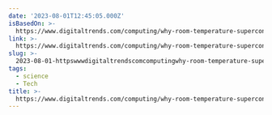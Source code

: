 ```yaml
---
date: '2023-08-01T12:45:05.000Z'
isBasedOn: >-
  https://www.digitaltrends.com/computing/why-room-temperature-superconductors-are-a-big-deal/
link: >-
  https://www.digitaltrends.com/computing/why-room-temperature-superconductors-are-a-big-deal/
slug: >-
  2023-08-01-httpswwwdigitaltrendscomcomputingwhy-room-temperature-superconductors-are-a-big-deal
tags:
  - science
  - Tech
title: >-
  https://www.digitaltrends.com/computing/why-room-temperature-superconductors-are-a-big-deal/
---
```


